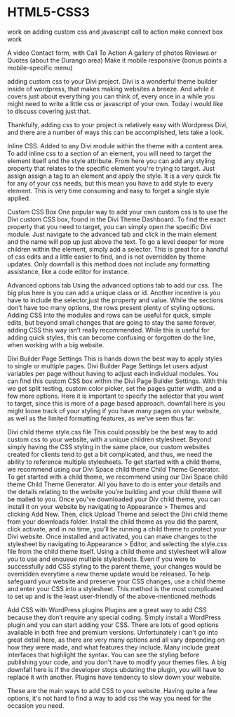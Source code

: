 # HTML5-CSS3
work on adding custom css and javascript
call to action
make connext box work

A video 
Contact form, with Call To Action
A gallery of photos
Reviews or Quotes (about the Durango area)
Make it mobile responsive (bonus points a mobile-specific menu)

adding custom css to your Divi project.
Divi is a wonderful theme builder inside of wordpress, that makes making websites a breeze.
And while it covers just about everything you can think of, every once in a while you might 
need to write a little css or javascript of your own. Today i would like to discuss covering just that.

Thankfully, adding css to your project is relatively easy with Wordpress Divi, and there are a number of ways this can be accomplished, lets take a look.

Inline CSS.
    Added to any Divi module within the theme with a content area. To add inline css
    to a section of an element, you will need to target the element itself and the style attribute. From here you can add any styling property that relates to the specific element you're trying to target. Just assign assign a tag to an element and apply the style. It is a very quick fix for any of your css needs, but this mean you have to add style to every element. This is very time consuming and easy to forget a single style applied.


Custom CSS Box
    One popular way to add your own custom css is to use the Divi custom CSS box, found in the Divi Theme Dashboard. To find the exact property that you need to target, you can simply open the specific Divi module. Just navigate to the advanced tab and click in the main element and the name will pop up just above the text. To go a level deeper for more children within the element, simply add a selector. This is great for a handful of css edits and a little easier to find, and is not overridden by theme updates. Only downfall is this method does not include any formatting assistance, like a code editor for instance.

Advanced options tab 
    Using the advanced options tab to add our css. The big plus here is you can add a unique class or id. Another incentive is you have to include the selector,just the property and value. While the sections don’t have too many options, the rows present plenty of styling options. Adding CSS into the modules and rows can be useful for quick, simple edits, but beyond small changes that are going to stay the same forever, adding CSS this way isn’t really recommended. While this is useful for adding quick styles, this can become confusing or forgotten do the line, when working with a big website.

Divi Builder Page Settings
    This is hands down the best way to apply styles to single or multiple pages. Divi Builder Page Settings let users adjust variables per page without having to adjust each individual modules. You can find this custom CSS box within the Divi Page Builder Settings. With this we get split testing, custom color picker, set the pages gutter width, and a few more options. Here it is important to specify the selector that you want to target, since this is more of a page based approach. downfall here is you might loose track of your styling if you have many pages on your website, as well as the limited formatting features, as we've seen thus far.


Divi child theme style.css file
    This could possibly be the best way to add custom css to your website, with a unique children stylesheet. Beyond simply having the CSS styling in the same place, our custom websites created for clients tend to get a bit complicated, and thus, we need the ability to reference multiple stylesheets. To get started with a child theme, we recommend using our Divi Space child theme Child Theme Generator. To get started with a child theme, we recommend using our Divi Space child theme Child Theme Generator. All you have to do is enter your details and the details relating to the website you’re building and your child theme will be mailed to you. Once you’ve downloaded your Div child theme, you can install it on your website by navigating to Appearance > Themes and clicking Add New. Then, click Upload Theme and select the Divi child theme from your downloads folder. Install the child theme as you did the parent, click activate, and in no time, you’ll be running a child theme to protect your Divi website. Once installed and activated, you can make changes to the stylesheet by navigating to Appearance > Editor, and selecting the style.css file from the child theme itself. Using a child theme and stylesheet will allow you to use and enqueue multiple stylesheets. Even if you were to successfully add CSS styling to the parent theme, your changes would be overridden everytime a new theme update would be released. To help safeguard your website and preserve your CSS changes, use a child theme and enter your CSS into a stylesheet. This method is the most complicated to set up and is the least user-friendly of the above-mentioned methods


Add CSS with WordPress plugins
    Plugins are a great way to add CSS because they don’t require any special coding. Simply install a WordPress plugin and you can start adding your CSS. There are lots of good options available in both free and premium versions. Unfortunately i can't go into great detail here, as there are very many options and all vary depending on how they were made, and what features they include. Many include great interfaces that highlight the syntax. You can see the styling before publishing your code, and you don't have to modify your themes files. A big downfall here is if the developer stops ubdating the plugin, you will have to replace it with another. Plugins have tendency to slow down your website.
    
    
These are the main ways to add CSS to your website. Having quite a few options, it's not hard to find a way to add css the way you need for the occasion you need.
